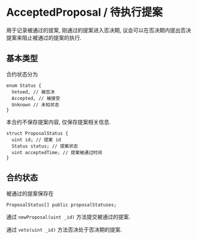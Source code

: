 # AcceptedProposal / 待执行提案

用于记录被通过的提案, 刚通过的提案进入否决期, 议会可以在否决期内提出否决提案来阻止被通过的提案的执行.

## 基本类型

合约状态分为

```solidity
enum Status {
  Vetoed, // 被否决
  Accepted, // 被接受
  Unknown // 未知状态
}
```

本合约不保存提案内容, 仅保存提案相关信息.

```solidity
struct ProposalStatus {
  uint id; // 提案 id
  Status status; // 提案状态
  uint acceptedTime; // 提案被通过时间
}
```

## 合约状态

被通过的提案保存在

```solidity
ProposalStatus[] public proposalStatuses;
```

通过 `newProposal(uint _id)` 方法提交被通过的提案.

通过 `veto(uint _id)` 方法否决处于否决期的提案.
